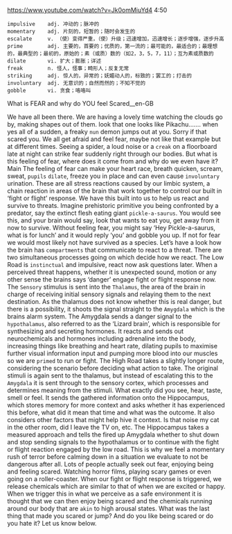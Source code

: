 https://www.youtube.com/watch?v=Jk0omMiuYd4
4:50

```  
impulsive    adj. 冲动的；脉冲的
momentary    adj. 片刻的，短暂的；随时会发生的
escalate     v. （使）变得严重，（使）升级；迅速增加，迅速增长；逐步增强，逐步升高
prime        adj. 主要的，首要的；优质的，第一流的；最可能的，最适合的；最理想的，最典型的；最初的，原始的；素（或质）数的（如2，3，5，7，11）；互为素或质数的
dilate       vi. 扩大；膨胀；详述
freak        n. 怪人，怪事；畸形人；反复无常
striking     adj. 惊人的，异常的；妩媚动人的，标致的；罢工的；打击的
involuntary  adj. 无意识的；自然而然的；不知不觉的
gobble       vi. 贪食；咯咯叫
```

What is FEAR and why do YOU feel Scared__en-GB

We have all been there. We are having a lovely time watching the clouds go by, making shapes out of them. look that one looks like Pikachu……. when yes all of a sudden, a freaky `nun` demon jumps out at you. Sorry if that scared you. We all get afraid and feel fear, maybe not like that example but at different times. Seeing a spider, a loud noise or a `creak` on a floorboard late at night can strike fear suddenly right through our bodies. But what is this feeling of fear, where does it come from and why do we even have it? Main The feeling of fear can make your heart race, breath quicken, scream, sweat, `pupils` `dilate`, freeze you in place and can even cause `involuntary` urination. These are all stress reactions caused by our limbic system, a chain reaction in areas of the brain that work together to control our built in ‘fight or flight’ response. We have this built into us to help us react and survive to threats. Imagine prehistoric primitive you being confronted by a predator, say the extinct flesh eating giant `pickle-a-saurus`. You would see this, and your brain would say, look that wants to eat you, get away from it now to survive. Without feeling fear, you might say ‘Hey Pickle-a-saurus, what is for lunch’ and it would reply ‘you’ and gobble you up. If not for fear we would most likely not have survived as a species. Let’s have a look how the brain has `compartments` that communicate to react to a threat. There are two simultaneous processes going on which decide how we react. The Low Road is `instinctual` and impulsive, react now ask questions later. When a perceived threat happens, whether it is unexpected sound, motion or any other sense the brains says ‘danger’ engage fight or flight response now. The `Sensory` stimulus is sent into the `Thalamus`, the area of the brain in charge of receiving initial sensory signals and relaying them to the next destination. As the thalamus does not know whether this is real danger, but there is a possibility, it shoots the signal straight to the `Amygdala` which is the brains alarm system. The Amygdala sends a danger signal to the `hypothalamus`, also referred to as the ‘Lizard brain’, which is responsible for synthesizing and secreting hormones. It reacts and sends out neurochemicals and hormones including adrenaline into the body, increasing things like breathing and heart rate, dilating pupils to maximise further visual information input and pumping more blood into our muscles so we are `primed` to run or fight. The High Road takes a slightly longer route, considering the scenario before deciding what action to take. The original stimuli is again sent to the thalamus, but instead of escalating this to the `Amygdala` it is sent through to the sensory cortex, which processes and determines meaning from the stimuli. What exactly did you see, hear, taste, smell or feel. It sends the gathered information onto the Hippocampus, which stores memory for more context and asks whether it has experienced this before, what did it mean that time and what was the outcome. It also considers other factors that might help hive it context. Is that noise my cat in the other room, did I leave the TV on, etc. The Hippocampus takes a measured approach and tells the fired up Amygdala whether to shut down and stop sending signals to the hypothalamus or to continue with the fight or flight reaction engaged by the low road. This is why we feel a momentary rush of terror before calming down in a situation we evaluate to not be dangerous after all. Lots of people actually seek out fear, enjoying being and feeling scared. Watching horror films, playing scary games or even going on a roller-coaster. When our fight or flight response is triggered, we release chemicals which are similar to that of when we are excited or happy. When we trigger this in what we perceive as a safe environment it is thought that we can then enjoy being scared and the chemicals running around our body that are `akin` to high arousal states. What was the last thing that made you scared or jump? And do you like being scared or do you hate it? Let us know below. 